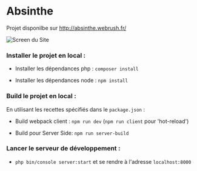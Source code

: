 # Absinthe 
Projet disponilbe sur http://absinthe.webrush.fr/

![Screen du Site](https://shrinktheweb.snapito.io/v2/webshot/spu-ea68c8-ogi2-3cwn3bmfojjlb56e?size=800x0&screen=1024x768&url=http%3A%2F%2Fabsinthe.webrush.fr)

### Installer le projet en local : 

- Installer les dépendances php : `composer install`

- Installer les dépendances node : `npm install`


### Build le projet en local : 

En utilisant les recettes spécifiés dans le `package.json` :

- Build webpack  client : `npm run dev` (`npm run client` pour 'hot-reload') 

- Build pour Server Side: `npm run server-build`

### Lancer le serveur de développement : 

- `php bin/console server:start` et se rendre à l'adresse `localhost:8000`
